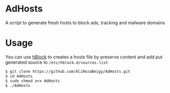 # AdHosts
A script to generate fresh hosts to block ads, tracking and malware domains

# Usage
You can use [hBlock](https://github.com/hectorm/hblock) to creates a hosts file by preserve content and add put generated source to ```/etc/hblock.d/sources.list```
```sh
$ git clone https://github.com/AliRezaBeigy/AdHosts.git
$ cd AdHosts
$ sudo chmod a+x AdHosts
$ ./AdHosts
```